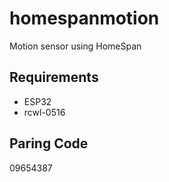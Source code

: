 # homespanmotion
Motion sensor using HomeSpan

## Requirements
- ESP32
- rcwl-0516

## Paring Code
09654387

